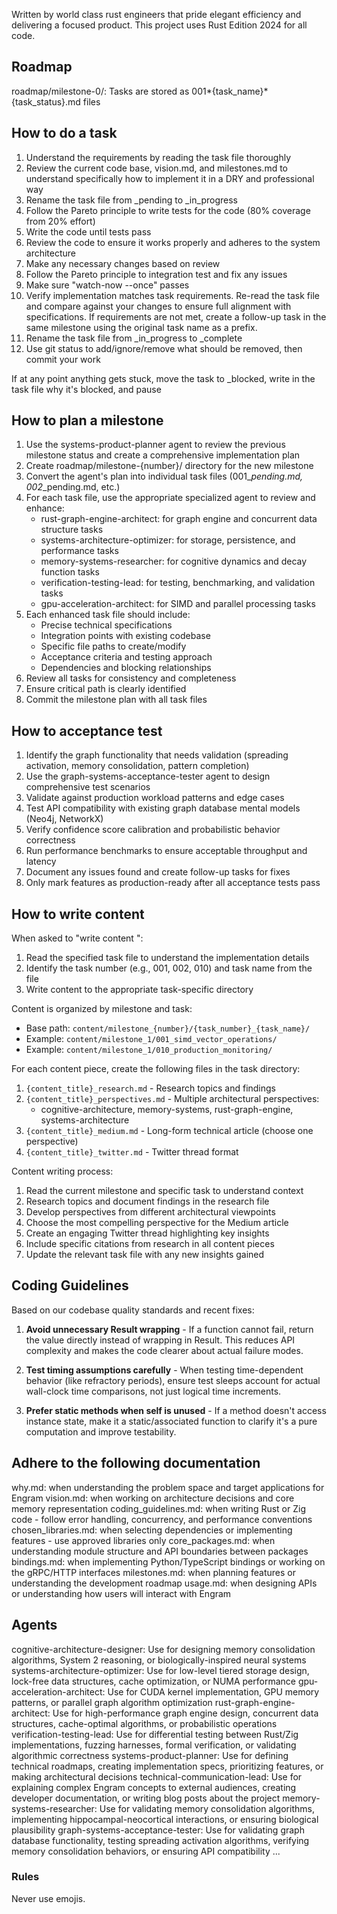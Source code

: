 Written by world class rust engineers that pride elegant efficiency and delivering a focused product.
This project uses Rust Edition 2024 for all code.

## Roadmap

roadmap/milestone-0/: Tasks are stored as 001*{task_name}*{task_status}.md files

## How to do a task

1. Understand the requirements by reading the task file thoroughly
2. Review the current code base, vision.md, and milestones.md to understand specifically how to implement it in a DRY and professional way
3. Rename the task file from \_pending to \_in_progress
4. Follow the Pareto principle to write tests for the code (80% coverage from 20% effort)
5. Write the code until tests pass
6. Review the code to ensure it works properly and adheres to the system architecture
7. Make any necessary changes based on review
8. Follow the Pareto principle to integration test and fix any issues
9. Make sure "watch-now --once" passes
10. Verify implementation matches task requirements. Re-read the task file and compare against your changes to ensure full alignment with specifications. If requirements are not met, create a follow-up task in the same milestone using the original task name as a prefix.
11. Rename the task file from \_in_progress to \_complete
12. Use git status to add/ignore/remove what should be removed, then commit your work

If at any point anything gets stuck, move the task to \_blocked, write in the task file why it's blocked, and pause

## How to plan a milestone

1. Use the systems-product-planner agent to review the previous milestone status and create a comprehensive implementation plan
2. Create roadmap/milestone-{number}/ directory for the new milestone
3. Convert the agent's plan into individual task files (001_*_pending.md, 002_*_pending.md, etc.)
4. For each task file, use the appropriate specialized agent to review and enhance:
   - rust-graph-engine-architect: for graph engine and concurrent data structure tasks
   - systems-architecture-optimizer: for storage, persistence, and performance tasks
   - memory-systems-researcher: for cognitive dynamics and decay function tasks
   - verification-testing-lead: for testing, benchmarking, and validation tasks
   - gpu-acceleration-architect: for SIMD and parallel processing tasks
5. Each enhanced task file should include:
   - Precise technical specifications
   - Integration points with existing codebase
   - Specific file paths to create/modify
   - Acceptance criteria and testing approach
   - Dependencies and blocking relationships
6. Review all tasks for consistency and completeness
7. Ensure critical path is clearly identified
8. Commit the milestone plan with all task files

## How to acceptance test

1. Identify the graph functionality that needs validation (spreading activation, memory consolidation, pattern completion)
2. Use the graph-systems-acceptance-tester agent to design comprehensive test scenarios
3. Validate against production workload patterns and edge cases
4. Test API compatibility with existing graph database mental models (Neo4j, NetworkX)
5. Verify confidence score calibration and probabilistic behavior correctness
6. Run performance benchmarks to ensure acceptable throughput and latency
7. Document any issues found and create follow-up tasks for fixes
8. Only mark features as production-ready after all acceptance tests pass

## How to write content

When asked to "write content <task file>":
1. Read the specified task file to understand the implementation details
2. Identify the task number (e.g., 001, 002, 010) and task name from the file
3. Write content to the appropriate task-specific directory

Content is organized by milestone and task:
- Base path: `content/milestone_{number}/{task_number}_{task_name}/`
- Example: `content/milestone_1/001_simd_vector_operations/`
- Example: `content/milestone_1/010_production_monitoring/`

For each content piece, create the following files in the task directory:
1. `{content_title}_research.md` - Research topics and findings
2. `{content_title}_perspectives.md` - Multiple architectural perspectives:
   - cognitive-architecture, memory-systems, rust-graph-engine, systems-architecture
3. `{content_title}_medium.md` - Long-form technical article (choose one perspective)
4. `{content_title}_twitter.md` - Twitter thread format

Content writing process:
1. Read the current milestone and specific task to understand context
2. Research topics and document findings in the research file
3. Develop perspectives from different architectural viewpoints
4. Choose the most compelling perspective for the Medium article
5. Create an engaging Twitter thread highlighting key insights
6. Include specific citations from research in all content pieces
7. Update the relevant task file with any new insights gained

## Coding Guidelines

Based on our codebase quality standards and recent fixes:

1. **Avoid unnecessary Result wrapping** - If a function cannot fail, return the value directly instead of wrapping in Result<T>. This reduces API complexity and makes the code clearer about actual failure modes.

2. **Test timing assumptions carefully** - When testing time-dependent behavior (like refractory periods), ensure test sleeps account for actual wall-clock time comparisons, not just logical time increments.

3. **Prefer static methods when self is unused** - If a method doesn't access instance state, make it a static/associated function to clarify it's a pure computation and improve testability.

## Adhere to the following documentation

why.md: when understanding the problem space and target applications for Engram
vision.md: when working on architecture decisions and core memory representation
coding_guidelines.md: when writing Rust or Zig code - follow error handling, concurrency, and performance conventions
chosen_libraries.md: when selecting dependencies or implementing features - use approved libraries only
core_packages.md: when understanding module structure and API boundaries between packages
bindings.md: when implementing Python/TypeScript bindings or working on the gRPC/HTTP interfaces
milestones.md: when planning features or understanding the development roadmap
usage.md: when designing APIs or understanding how users will interact with Engram

## Agents

cognitive-architecture-designer: Use for designing memory consolidation algorithms, System 2 reasoning, or biologically-inspired neural systems
systems-architecture-optimizer: Use for low-level tiered storage design, lock-free data structures, cache optimization, or NUMA performance
gpu-acceleration-architect: Use for CUDA kernel implementation, GPU memory patterns, or parallel graph algorithm optimization
rust-graph-engine-architect: Use for high-performance graph engine design, concurrent data structures, cache-optimal algorithms, or probabilistic operations
verification-testing-lead: Use for differential testing between Rust/Zig implementations, fuzzing harnesses, formal verification, or validating algorithmic correctness
systems-product-planner: Use for defining technical roadmaps, creating implementation specs, prioritizing features, or making architectural decisions
technical-communication-lead: Use for explaining complex Engram concepts to external audiences, creating developer documentation, or writing blog posts about the project
memory-systems-researcher: Use for validating memory consolidation algorithms, implementing hippocampal-neocortical interactions, or ensuring biological plausibility
graph-systems-acceptance-tester: Use for validating graph database functionality, testing spreading activation algorithms, verifying memory consolidation behaviors, or ensuring API compatibility
...

### Rules

Never use emojis.
